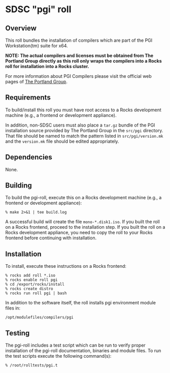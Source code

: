 # SDSC "pgi" roll

## Overview

This roll bundles the installation of compilers which are part of the PGI Workstation(tm) suite for x64.

**NOTE: The actual compilers and licenses must be obtained from The Portland Group directly as this roll only wraps the compilers into a Rocks roll for installation into a Rocks cluster.**

For more information about PGI Compilers please visit the official web pages of
<a href="http://www.pgroup.com" target="_blank">The Portland Group</a>.


## Requirements

To build/install this roll you must have root access to a Rocks development
machine (e.g., a frontend or development appliance).

In addition, non-SDSC users must also place a `tar.gz` bundle of the PGI installation source provided by The Portland Group in the `src/pgi` directory. That file should be named to match the pattern listed in `src/pgi/version.mk` and the `version.mk` file should be edited appropriately.


## Dependencies

None.


## Building

To build the pgi-roll, execute this on a Rocks development
machine (e.g., a frontend or development appliance):

```shell
% make 2>&1 | tee build.log
```

A successful build will create the file `mono-*.disk1.iso`.  If you built the
roll on a Rocks frontend, proceed to the installation step. If you built the
roll on a Rocks development appliance, you need to copy the roll to your Rocks
frontend before continuing with installation.


## Installation

To install, execute these instructions on a Rocks frontend:

```shell
% rocks add roll *.iso
% rocks enable roll pgi
% cd /export/rocks/install
% rocks create distro
% rocks run roll pgi | bash
```

In addition to the software itself, the roll installs pgi environment
module files in:

```shell
/opt/modulefiles/compilers/pgi
```


## Testing

The pgi-roll includes a test script which can be run to verify proper
installation of the pgi-roll documentation, binaries and module files. To
run the test scripts execute the following command(s):

```shell
% /root/rolltests/pgi.t 
```
